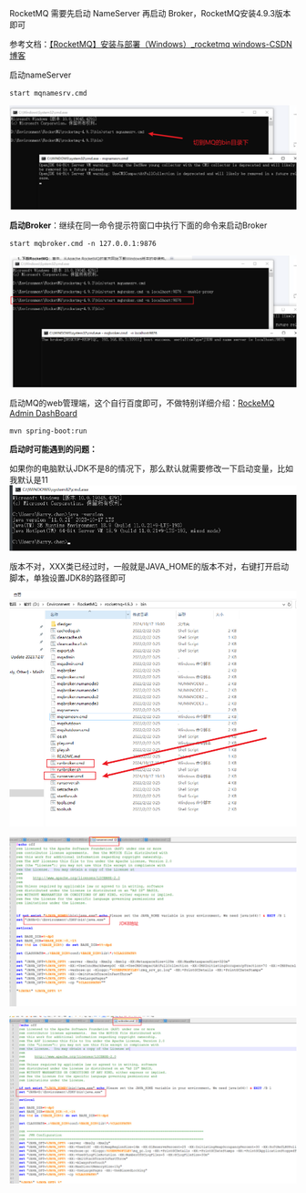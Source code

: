 RocketMQ 需要先启动 NameServer 再启动 Broker，RocketMQ安装4.9.3版本即可

参考文档：[【RocketMQ】安装与部署（Windows）_rocketmq windows-CSDN博客](https://blog.csdn.net/m0_52777015/article/details/130928378)

启动nameServer

```text
start mqnamesrv.cmd
```

![image-20241019202710916](./images/image-20241019202710916.png)

**启动Broker**：继续在同一命令提示符窗口中执行下面的命令来启动Broker

```text
start mqbroker.cmd -n 127.0.0.1:9876
```

![image-20241019204035779](./images/image-20241019204035779.png)



启动MQ的web管理端，这个自行百度即可，不做特别详细介绍：[RockeMQ Admin DashBoard](https://github.com/apache/rocketmq-dashboard)

```
mvn spring-boot:run
```



**启动时可能遇到的问题：**

如果你的电脑默认JDK不是8的情况下，那么默认就需要修改一下启动变量，比如我默认是11
![image-20241027210413708](./images/image-20241027210413708.png)

版本不对，XXX类已经过时，一般就是JAVA_HOME的版本不对，右键打开启动脚本，单独设置JDK8的路径即可

![image-20241019205223613](./images/image-20241019205223613.png)

![image-20241019205009094](./images/image-20241019205009094.png)

![image-20241019205146845](./images/image-20241019205146845.png)